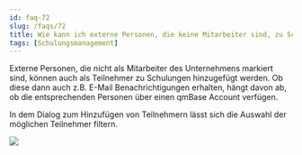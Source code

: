 ```yaml
---
id: faq-72
slug: /faqs/72
title: Wie kann ich externe Personen, die keine Mitarbeiter sind, zu Schulungen einladen
tags: [Schulungsmanagement]
---
```

Externe Personen, die nicht als Mitarbeiter des Unternehmens markiert sind, können auch als Teilnehmer zu Schulungen hinzugefügt werden. Ob diese dann auch z.B. E-Mail Benachrichtigungen erhalten, hängt davon ab, ob die entsprechenden Personen über einen qmBase Account verfügen.

In dem Dialog zum Hinzufügen von Teilnehmern lässt sich die Auswahl der möglichen Teilnehmer filtern.

![](https://caqadmin.blob.core.windows.net/faqs/72-images/mceclip0.png)